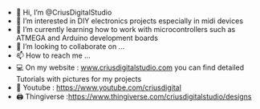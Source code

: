 - 👋 Hi, I’m @CriusDigitalStudio
- 👀 I’m interested in DIY electronics projects especially in midi devices 
- 🌱 I’m currently learning how to work with microcontrollers such as ATMEGA and Arduino development boards
- 💞️ I’m looking to collaborate on ...
- 📫 How to reach me ... 
- 💻 On my website : www.criusdigitalstudio.com you can find detailed Tutorials with pictures for my projects
- 🚩 Youtube : https://www.youtube.com/criusdigital
- 🖨 Thingiverse :https://www.thingiverse.com/criusdigitalstudio/designs

<!---
CriusDigitalStudio/CriusDigitalStudio is a ✨ special ✨ repository because its `README.md` (this file) appears on your GitHub profile.
You can click the Preview link to take a look at your changes.
--->
